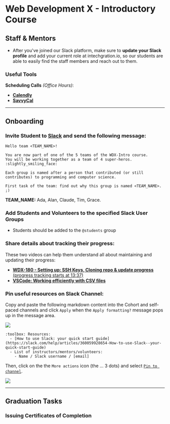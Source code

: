 # Web Development X - Introductory Course

## Staff & Mentors

  - After you've joined our Slack platform, make sure to **update your Slack profile** and add your current role at intechgration.io, so our students are able to easily find the staff members and reach out to them.

### Useful Tools 

  **Scheduling Calls** _(Office Hours)_:
  - [**Calendly**](https://calendly.com/)
  - [**SavvyCal**](https://savvycal.com/)

---

## Onboarding

### **Invite Student to [Slack](https://intechgration.slack.com)** and send the following message:

  ```
  Hello team <TEAM_NAME>!

  You are now part of one of the 5 teams of the WDX-Intro course.
  You will be working together as a team of 4 super-heros. :slightly_smiling_face:

  Each group is named after a person that contributed (or still contributes) to programming and computer science.

  First task of the team: find out why this group is named <TEAM_NAME>. ;)    
  ```

  **TEAM_NAME:** Ada, Alan, Claude, Tim, Grace.

### Add Students and Volunteers to the specified Slack User Groups

  - Students should be added to the `@students` group

### **Share details about tracking their progress:** 

  These two videos can help them understand all about maintaining and updating their progress:

  - [**WDX-180 - Setting up: SSH Keys, Cloning repo & update progress** (progress tracking starts at 13:37)](https://youtu.be/S9Qg3Ltf__c?t=813)
  - [**VSCode: Working efficiently with CSV files**](https://www.youtube.com/watch?v=6biPbWK2Mtw)

### **Pin useful resources on Slack Channel:**

  Copy and paste the following markdown content into the Cohort and self-paced channels and click `Apply` when the `Apply formatting?` message pops up in the message area. 

  ![](./assets/Apply.formatting.jpg)

  ```
  :toolbox: Resources:
    - [How to use Slack: your quick start guide](https://slack.com/help/articles/360059928654-How-to-use-Slack--your-quick-start-guide)
    - List of instructors/mentors/volunteers:
      - Name / Slack username / [email]
  ```

  Then, click on the the `More actions` icon (the ... 3 dots) and select [`Pin to channel`](https://slack.com/help/articles/205239997-Pin-messages-and-bookmark-links).

  [![](./assets/Pin.Resources.to.Channel.jpg)](./assets/Pin.Resources.to.Channel.jpg)

---

## Graduation Tasks  

### Issuing Certificates of Completion